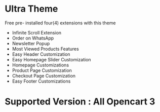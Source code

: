 # Ultra Theme

Free pre- installed four(4) extensions with this theme
 - Infinite Scroll Extension
 - Order on WhatsApp
 - Newsletter Popup
 - Most Viewed Products
Features
 - Easy Header Customization
 - Easy Homepage Slider Customization
 - Homepage Customizations
 - Product Page Customization
 - Checkout Page Customization
 - Easy Footer Customizations
# Supported Version : All Opencart 3
